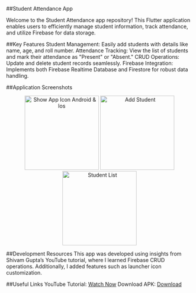 ##Student Attendance App

Welcome to the Student Attendance app repository! This Flutter application enables users to efficiently manage student information, track attendance, and utilize Firebase for data storage.

##Key Features
Student Management: Easily add students with details like name, age, and roll number.
Attendance Tracking: View the list of students and mark their attendance as "Present" or "Absent."
CRUD Operations: Update and delete student records seamlessly.
Firebase Integration: Implements both Firebase Realtime Database and Firestore for robust data handling.

##Application Screenshots
<p align="center"> 
<img src="your-screenshot-url-3" alt="Show App Icon Android & Ios" width="200"/> 
<img src="your-screenshot-url-1" alt="Add Student" width="200"/> 
<img src="your-screenshot-url-2" alt="Student List" width="200"/> 
</p>

##Development Resources
This app was developed using insights from Shivam Gupta’s YouTube tutorial, where I learned Firebase CRUD operations. Additionally, I added features such as launcher icon customization.

##Useful Links
YouTube Tutorial: [Watch Now](https://youtu.be/54kzWxQzFAc?si=cbUeDLIsHM7XpLpx)
Download APK: [Download](https://youtu.be/54kzWxQzFAc?si=cbUeDLIsHM7XpLpx)



